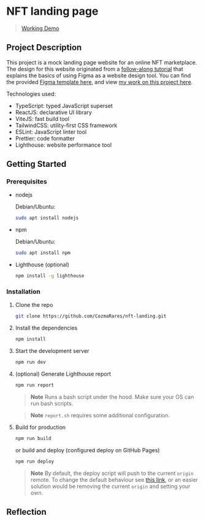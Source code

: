 # NFT landing page

> [Working Demo](https://cozmarares.github.io/nft-landing/)

## Project Description

This project is a mock landing page website for an online NFT marketplace. The
design for this website originated from a [follow-along tutorial](https://youtu.be/HZuk6Wkx_Eg)
that explains the basics of using Figma as a website design tool. You can find
the provided [Figma template here](https://www.figma.com/community/file/1105403402122144106),
and view [my work on this project here](<https://www.figma.com/community/file/1273020894426921074/Flux---Figma-Build-Tutorial-(Starter)-(Community)>).

Technologies used:

- TypeScript: typed JavaScript superset
- ReactJS: declarative UI library
- ViteJS: fast build tool
- TailwindCSS: utility-first CSS framework
- ESLint: JavaScript linter tool
- Prettier: code formatter
- Lighthouse: website performance tool

## Getting Started

### Prerequisites

- nodejs

  Debian/Ubuntu:

  ```sh
  sudo apt install nodejs
  ```

- npm

  Debian/Ubuntu:

  ```sh
  sudo apt install npm
  ```

- Lighthouse (optional)

  ```sh
  npm install -g lighthouse
  ```

### Installation

1. Clone the repo

   ```sh
   git clone https://github.com/CozmaRares/nft-landing.git
   ```

2. Install the dependencies

   ```sh
   npm install
   ```

3. Start the development server

   ```sh
   npm run dev
   ```

4. (optional) Generate Lighthouse report

   ```sh
   npm run report
   ```

   > **Note** Runs a bash script under the hood. Make sure your OS can run bash scripts.

   <!-- -->

   > **Note** `report.sh` requires some additional configuration.

5. Build for production

   ```sh
   npm run build
   ```

   or build and deploy (configured deploy on GitHub Pages)

   ```sh
   npm run deploy
   ```

   > **Note** By default, the deploy script will push to the current `origin`
   > remote. To change the default behaviour see [this link](https://github.com/tschaub/gh-pages),
   > or an easier solution would be removing the current `origin` and setting
   > your own.

## Reflection
